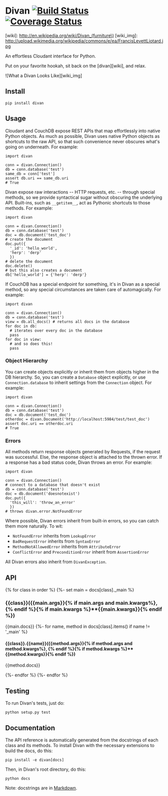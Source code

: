 # Divan [![Build Status](https://travis-ci.org/garbados/divan.png)](https://travis-ci.org/garbados/divan) [![Coverage Status](https://coveralls.io/repos/garbados/divan/badge.png)](https://coveralls.io/r/garbados/divan)

[wiki]: http://en.wikipedia.org/wiki/Divan_(furniture\)
[wiki_img]: http://upload.wikimedia.org/wikipedia/commons/e/ea/FrancisLevettLiotard.jpg

An effortless Cloudant interface for Python.

Put on your favorite hookah, sit back on the [divan][wiki], and relax.

![What a Divan Looks Like][wiki_img]

## Install

    pip install divan
    
## Usage

Cloudant and CouchDB expose REST APIs that map effortlessly into native Python objects. As much as possible, Divan uses native Python objects as shortcuts to the raw API, so that such convenience never obscures what's going on underneath. For example:

    import divan

    conn = divan.Connection()
    db = conn.database('test')
    same_db = conn['test']
    assert db.uri == same_db.uri
    # True

Divan expose raw interactions -- HTTP requests, etc. -- through special methods, so we provide syntactical sugar without obscuring the underlying API. Built-ins, such as `__getitem__`, act as Pythonic shortcuts to those methods. For example:

    import divan

    conn = divan.Connection()
    db = conn.database('test')
    doc = db.document('test_doc')
    # create the document
    doc.put({
      '_id': 'hello_world',
      'herp': 'derp'
      })
    # delete the document
    doc.delete()
    # but this also creates a document
    db['hello_world'] = {'herp': 'derp'}

If CouchDB has a special endpoint for something, it's in Divan as a special method, so any special circumstances are taken care of automagically. For example:

    import divan

    conn = divan.Connection()
    db = conn.database('test')
    view = db.all_docs() # returns all docs in the database
    for doc in db:
      # iterates over every doc in the database
      pass
    for doc in view:
      # and so does this!
      pass

### Object Hierarchy

You can create objects explicitly or inherit them from objects higher in the DB hierarchy. So, you can create a `Database` object explicitly, or use `Connection.database` to inherit settings from the `Connection` object. For example:

    import divan

    conn = divan.Connection()
    db = conn.database('test')
    doc = db.document('test_doc')
    otherdoc = divan.Document('http://localhost:5984/test/test_doc')
    assert doc.uri == otherdoc.uri
    # True

### Errors

All methods return response objects generated by Requests, if the request was successful. Else, the response object is attached to the thrown error. If a response has a bad status code, Divan throws an error. For example:

    import divan

    conn = divan.Connection()
    # connect to a database that doesn't exist
    db = conn.database('test')
    doc = db.document('doesnotexist')
    doc.put({
      'this_will': 'throw_an_error'
      })
    # throws divan.error.NotFoundError

Where possible, Divan errors inherit from built-in errors, so you can catch them more naturally. To wit:

* `NotFoundError` inherits from `LookupError`
* `BadRequestError` inherits from `SyntaxError`
* `MethodNotAllowedError` inherits from `AttributeError`
* `ConflictError` and `PreconditionError` inherit from `AssertionError`

All Divan errors also inherit from `DivanException`.

## API
{% for class in order %}
{%- set main = docs[class]._main %}
### {{class}}({{main.args}}{% if main.args and main.kwargs%}, {% endif %}{% if main.kwargs %}**{{main.kwargs}}{% endif %})
{{main.docs}}
{%- for name, method in docs[class].items() if name != '_main' %}
#### {{class}}.{{name}}({{method.args}}{% if method.args and method.kwargs%}, {% endif %}{% if method.kwargs %}**{{method.kwargs}}{% endif %})
{{method.docs}}

{%- endfor %}
{%- endfor %}

## Testing

To run Divan's tests, just do:

    python setup.py test

## Documentation

The API reference is automatically generated from the docstrings of each class and its methods. To install Divan with the necessary extensions to build the docs, do this:

    pip install -e divan[docs]

Then, in Divan's root directory, do this:
  
    python docs

Note: docstrings are in [Markdown](http://daringfireball.net/projects/markdown/).